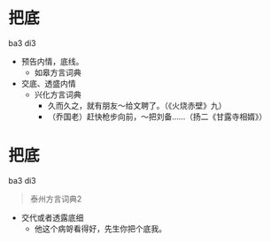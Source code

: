 # 把底
ba3 di3
+ 预告内情，底线。
  * 如皋方言词典
+ 交底、透盛内情
  * 兴化方言词典
    - 久而久之，就有朋友～给文聘了。（《火烧赤壁》九）
    - （乔国老）赶快枪步向前，～把刘备……（扬二《甘露寺相婿》）


# 把底
ba3 di3
> 泰州方言词典2
- 交代或者透露底细
  - 他这个病哿看得好，先生你把个底我。
